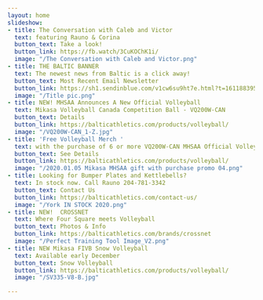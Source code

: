 ```yaml
---
layout: home
slideshow:
- title: The Conversation with Caleb and Victor
  text: featuring Rauno & Corina
  button_text: Take a look!
  button_link: https://fb.watch/3CuKOChK1i/
  image: "/The Conversation with Caleb and Victor.png"
- title: THE BALTIC BANNER
  text: The newest news from Baltic is a click away!
  button_text: Most Recent Email Newsletter
  button_link: https://sh1.sendinblue.com/v1cw6su9ht7e.html?t=1611883959
  image: "/Title pic.png"
- title: NEW! MHSAA Announces A New Official Volleyball
  text: Mikasa Volleyball Canada Competition Ball - VQ200W-CAN
  button_text: Details
  button_link: https://balticathletics.com/products/volleyball/
  image: "/VQ200W-CAN_1-Z.jpg"
- title: 'Free Volleyball Merch '
  text: with the purchase of 6 or more VQ200W-CAN MHSAA Official Volleyballs
  button_text: See Details
  button_link: https://balticathletics.com/products/volleyball/
  image: "/2020.01.05 Mikasa MHSAA gift with purchase promo 04.png"
- title: Looking for Bumper Plates and Kettlebells?
  text: In stock now. Call Rauno 204-781-3342
  button_text: Contact Us
  button_link: https://balticathletics.com/contact-us/
  image: "/York IN STOCK 2020.png"
- title: NEW!  CROSSNET
  text: Where Four Square meets Volleyball
  button_text: Photos & Info
  button_link: https://balticathletics.com/brands/crossnet
  image: "/Perfect Training Tool Image_V2.png"
- title: NEW Mikasa FIVB Snow Volleyball
  text: Available early December
  button_text: Snow Volleyball
  button_link: https://balticathletics.com/products/volleyball/
  image: "/SV335-V8-B.jpg"

---
```

